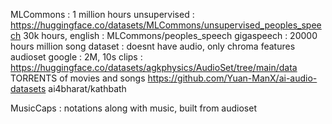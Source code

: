 MLCommons : 1 million hours unsupervised : https://huggingface.co/datasets/MLCommons/unsupervised_peoples_speech
30k hours, english : MLCommons/peoples_speech
gigaspeech : 20000 hours
million song dataset : doesnt have audio, only chroma features
audioset google : 2M, 10s clips : https://huggingface.co/datasets/agkphysics/AudioSet/tree/main/data
TORRENTS of movies and songs
https://github.com/Yuan-ManX/ai-audio-datasets
ai4bharat/kathbath

MusicCaps : notations along with music, built from audioset